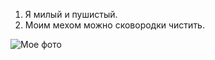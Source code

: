 1. Я милый и пушистый.
2. Моим мехом можно сковородки чистить.

![Мое фото](https://mykaleidoscope.ru/x/uploads/posts/2022-10/1666147299_45-mykaleidoscope-ru-p-milie-yezhiki-instagram-48.jpg)